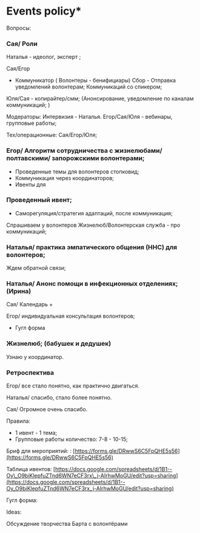 # Events policy\*

Вопросы: 

### Сая/ Роли 

Наталья - идеолог, эксперт ; 

Сая/Егор 

* Коммуникатор \( Волонтеры - бенифициары\) Сбор - Отправка уведомлений волонтерам; Коммуникаций со спикером;  

Юля/Сая - копирайтер/смм;  \(Анонсирование, уведомление по каналам коммуникаций; \) 

Модераторы: Интервизия - Наталья. Егор/Сая/Юля - вебинары, групповые работы; 

Тех/операционные: Сая/Егор/Юля;  

### Егор/ Алгоритм сотрудничества с жизнелюбами/ полтавскими/ запорожскими волонтерами;

* Проведенные темы для волонтеров стопковид; 
* Коммуникация через координаторов; 
* Ивенты для   

### Проведенный ивент; 

* Саморегуляция/стратегия адаптаций, после коммуникация; 

Спрашиваем у волонтеров Жизнелюб/Волонтерская служба - про коммуникаций;  

### Наталья/ практика эмпатического общения \(ННС\) для волонтеров; 

Ждем обратной связи; 

### Наталья/ Анонс помощи в инфекционных отделениях; \(Ирина\) 

Сая/ Календарь +

Егор/ индивидуальная консультация  волонтеров; 

* Гугл форма 

### Жизнелюб; \(бабушек и дедушек\)

Узнаю у координатор. 

### Ретроспектива

Егор/ все стало понятно, как практично двигаться. 

Наталья/ спасибо, стало более понятно. 

Сая/ Огромное очень спасибо. 

Правила: 

* 1 ивент - 1 тема; 
* Групповые работы количество: 7-8 - 10-15; 

Бриф для мероприятий: : [https://forms.gle/DRwwS6C5FpQHE5s56](https://forms.gle/DRwwS6C5FpQHE5s56)

Таблица ивентов:  [https://docs.google.com/spreadsheets/d/1B1--Oy\_O9biKlepfuZTnd6WN7eCF3rx\_j-AIrhwMoGU/edit?usp=sharing](https://docs.google.com/spreadsheets/d/1B1--Oy_O9biKlepfuZTnd6WN7eCF3rx_j-AIrhwMoGU/edit?usp=sharing) 

Гугл форма: 

Ideas: 

Обсуждение творчества Барта с волонтёрами



